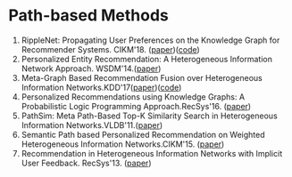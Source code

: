 # Path-based Methods

1. RippleNet: Propagating User Preferences on the Knowledge Graph for Recommender Systems. CIKM'18. ([paper](https://arxiv.org/abs/1803.03467))([code](https://github.com/hwwang55/RippleNet))
2. Personalized Entity Recommendation: A Heterogeneous Information Network Approach. WSDM'14.([paper](http://hanj.cs.illinois.edu/pdf/wsdm14_xyu.pdf))
3. Meta-Graph Based Recommendation Fusion over Heterogeneous Information Networks.KDD'17([paper](http://www.cse.ust.hk/~hzhaoaf/data/kdd17-paper.pdf))([code](https://github.com/HKUST-KnowComp/FMG))
4. Personalized Recommendations using Knowledge Graphs: A Probabilistic Logic Programming Approach.RecSys'16. ([paper](https://www.cs.cmu.edu/~wcohen/postscript/recsys-2016.pdf))
5. PathSim: Meta Path-Based Top-K Similarity Search in Heterogeneous Information Networks.VLDB'11.([paper](http://vldb.org/pvldb/vol4/p992-sun.pdf))
6. Semantic Path based Personalized Recommendation on Weighted Heterogeneous Information Networks.CIKM'15. ([paper](http://shichuan.org/doc/24.pdf))
7. Recommendation in Heterogeneous Information Networks with Implicit User Feedback. RecSys'13. ([paper](http://hanj.cs.illinois.edu/pdf/recsys13_xyu.pdf))

